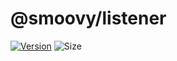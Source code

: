 # @smoovy/listener
[![Version](https://flat.badgen.net/npm/v/@smoovy/listener)](https://www.npmjs.com/package/@smoovy/listener) ![Size](https://flat.badgen.net/bundlephobia/minzip/@smoovy/listener)
